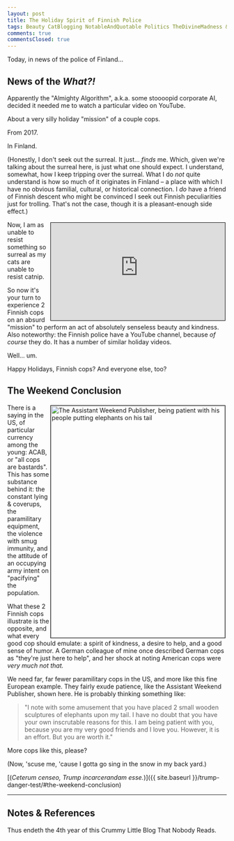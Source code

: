 ```yaml
---
layout: post
title: The Holiday Spirit of Finnish Police
tags: Beauty CatBlogging NotableAndQuotable Politics TheDivineMadness &Gammad;&Tau;&Phi;
comments: true
commentsClosed: true
---
```


Today, in news of the police of Finland&hellip;  


## News of the _What?!_  

Apparently the "Almighty Algorithm", a.k.a. some stoooopid corporate AI, decided it needed
me to watch a particular video on YouTube.  

About a very silly holiday "mission" of a couple cops.

From 2017.  

In Finland.  

(Honestly, I don't seek out the surreal.  It just&hellip; _finds_ me.  Which, given we're
talking about the surreal here, is just what one should expect.  I understand, somewhat, how I
keep tripping over the surreal.  What I do _not_ quite understand is how so much of it
originates in Finland &ndash; a place with which I have no obvious familial, cultural, or
historical connection.  I _do_ have a friend of Finnish descent who might be convinced I
seek out Finnish peculiarities just for trolling.  That's not the case, though it is a
pleasant-enough side effect.)  

<iframe width="400" height="224" src="https://www.youtube.com/embed/UZJ-t1SB4zA?si=I0sZoO2f-kLeLL9N" allow="accelerometer; encrypted-media; gyroscope; picture-in-picture" allowfullscreen style="float: right; margin: 3px 3px 3px 3px; border: 1px solid #000000;"></iframe>
Now, I am as unable to resist something so surreal as my cats are unable to resist
catnip.  

So now it's your turn to experience 2 Finnish cops on an absurd "mission" to perform an
act of absolutely senseless beauty and kindness.  Also noteworthy: the Finnish police have
a YouTube channel, because _of course_ they do.  It has a number of similar holiday videos.

Well&hellip; um.  

Happy Holidays, Finnish cops?  And everyone else, too?  


## The Weekend Conclusion  

<a href="{{ site.baseurl }}/images/2024-12-31-finnish-acanb-assistant-oatient-with-elephants.jpg"><img src="{{ site.baseurl }}/images/2024-12-31-finnish-acanb-assistant-oatient-with-elephants-thumb.jpg" width="400" height="533" alt="The Assistant Weekend Publisher, being patient with his people putting elephants on his tail" title="The Assistant Weekend Publisher, being patient with his people putting elephants on his tail" style="float: right; margin: 3px 3px 3px 3px; border: 1px solid #000000;"></a>
There is a saying in the US, of particular currency among the young: ACAB, or "all cops
are bastards".  This has some substance behind it: the constant lying &amp; coverups, the
paramilitary equipment, the violence with smug immunity, and the attitude of an occupying
army intent on "pacifying" the population.  

What these 2 Finnish cops illustrate is the opposite, and what every good cop should
emulate: a spirit of kindness, a desire to help, and a good sense of humor.  A German
colleague of mine once described German cops as "they're just here to help", and her shock
at noting American cops were _very much not that._  

We need far, far fewer paramilitary cops in the US, and more like this fine European
example.  They fairly exude patience, like the Assistant Weekend Publisher, shown here.
He is probably thinking something like: 

> "I note with some amusement that you have placed 2 small wooden sculptures of elephants
> upon my tail.  I have no doubt that you have your own inscrutable reasons for this.  I
> am being patient with you, because you are my very good friends and I love you.
> However, it is an effort.  But you are worth it."  

More cops like this, please?  

(Now, 'scuse me, 'cause I gotta go sing in the snow in my back yard.)  

[(_Ceterum censeo, Trump incarcerandam esse._)]({{ site.baseurl }}/trump-danger-test/#the-weekend-conclusion)  

---

## Notes &amp; References  

<!--
<sup id="fn1a">[[1]](#fn1)</sup>

<a id="fn1">1</a>: ***, ["***"](***), *** DOI: [***](***). [↩](#fn1a)  

<a href="{{ site.baseurl }}/images/***">
  <img src="{{ site.baseurl }}/images/***" width="400" height="***" alt="***" title="***" style="float: right; margin: 3px 3px 3px 3px; border: 1px solid #000000;">
</a>

<a href="***">
  <img src="{{ site.baseurl }}/images/***" width="550" height="***" alt="***" title="***" style="margin: 3px 3px 3px 3px; border: 1px solid #000000;">
</a>

<iframe width="400" height="224" src="***" allow="accelerometer; encrypted-media; gyroscope; picture-in-picture" allowfullscreen style="float: right; margin: 3px 3px 3px 3px; border: 1px solid #000000;"></iframe>
-->

Thus endeth the 4th year of this Crummy Little Blog That Nobody Reads.  
